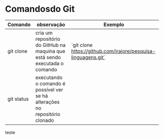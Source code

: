 # Comandosdo Git

Comando | observação | Exemplo
---|---|---
git clone| cria um repositório do GitHub na maquina que está sendo executada o comando|´git clone https://github.com/iraiore/pesquisa-linguagens.git´
git status | executando o comando é possível ver se há alterações no repositório clonado
 teste